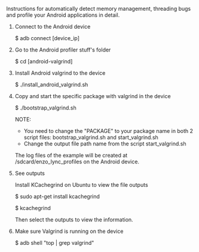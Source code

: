 Instructions for automatically detect memory management, threading bugs and profile your Android applications in detail.

1. Connect to the Android device

	$ adb connect [device_ip]

2. Go to the Android profiler stuff's folder

	$ cd [android-valgrind]	

3. Install Android valgrind to the device

	$ ./install_android_valgrind.sh

4. Copy and start the specific package with valgrind in the device

	$ ./bootstrap_valgrind.sh

	NOTE: 
	- You need to change the "PACKAGE" to your package name in both 2 script files: bootstrap_valgrind.sh and start_valgrind.sh
	- Change the output file path name from the script start_valgrind.sh

	The log files of the example will be created at /sdcard/enzo_lync_profiles on the Android device.

5. See outputs

	Install KCachegrind on Ubuntu to view the file outputs

	$ sudo apt-get install kcachegrind
	
	$ kcachegrind

	Then select the outputs to view the information.

6. Make sure Valgrind is running on the device

	$ adb shell "top | grep valgrind"
